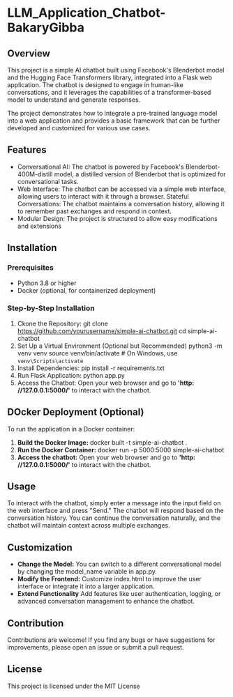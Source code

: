 # LLM_Application_Chatbot-BakaryGibba

## Overview

This project is a simple AI chatbot built using Facebook's Blenderbot model and the Hugging Face Transformers library, integrated into a Flask web application. The chatbot is designed to engage in human-like conversations, and it leverages the capabilities of a transformer-based model to understand and generate responses.

The project demonstrates how to integrate a pre-trained language model into a web application and provides a basic framework that can be further developed and customized for various use cases.

## Features

- Conversational AI: The chatbot is powered by Facebook's Blenderbot-400M-distill model, a distilled version of Blenderbot that is optimized for conversational tasks.
- Web Interface: The chatbot can be accessed via a simple web interface, allowing users to interact with it through a browser.
Stateful Conversations: The chatbot maintains a conversation history, allowing it to remember past exchanges and respond in context.
- Modular Design: The project is structured to allow easy modifications and extensions

## Installation

### Prerequisites
- Python 3.8 or higher
- Docker (optional, for containerized deployment)

### Step-by-Step Installation
1. Ckone the Repository:
           git clone https://github.com/yourusername/simple-ai-chatbot.git
            cd simple-ai-chatbot
2. Set Up a Virtual Environment (Optional but Recommended)
             python3 -m venv venv
          source venv/bin/activate  # On Windows, use `venv\Scripts\activate`
3. Install Dependencies:
             pip install -r requirements.txt
4. Run Flask Application:
   python app.py
5. Access the Chatbot:
   Open your web browser and go to **'http: //127.0.0.1:5000/'** to interact with the chatbot.

## DOcker Deployment (Optional)
To run the application in a Docker container:
1. **Build the Docker Image:**
             docker built -t simple-ai-chatbot .
2. **Run the Docker Container:**
             docker run -p 5000:5000 simple-ai-chatbot
3. **Access the chatbot:**
    Open your web browser and go to **'http: //127.0.0.1:5000/'** to interact with the chatbot.

## Usage 

To interact with the chatbot, simply enter a message into the input field on the web interface and press "Send." The chatbot will respond based on the conversation history. You can continue the conversation naturally, and the chatbot will maintain context across multiple exchanges.

## Customization
- **Change the Model:** You can switch to a different conversational model by changing the model_name variable in app.py.
- **Modify the Frontend:** Customize index.html to improve the user interface or integrate it into a larger application.
- **Extend Functionality** Add features like user authentication, logging, or advanced conversation management to enhance the chatbot.

## Contribution
Contributions are welcome! If you find any bugs or have suggestions for improvements, please open an issue or submit a pull request.

## License
This project is licensed under the MIT License
